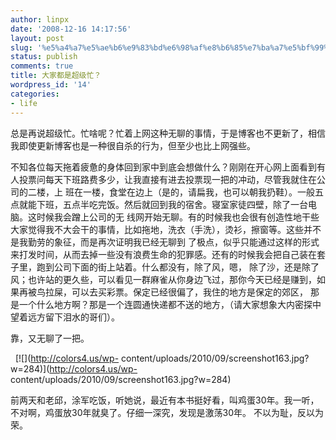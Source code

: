 ```yaml
---
author: linpx
date: '2008-12-16 14:17:56'
layout: post
slug: '%e5%a4%a7%e5%ae%b6%e9%83%bd%e6%98%af%e8%b6%85%e7%ba%a7%e5%bf%99%ef%bc%9f'
status: publish
comments: true
title: 大家都是超级忙？
wordpress_id: '14'
categories:
- life
---
```


总是再说超级忙。忙啥呢？忙着上网这种无聊的事情，于是博客也不更新了，相信我即使更新博客也是一种很自杀的行为，但至少也比上网强些。


不知各位每天拖着疲惫的身体回到家中到底会想做什么？刚刚在开心网上面看到有人投票问每天下班路费多少，让我直接有进去投票现一把的冲动，尽管我就住在公司的二楼，上
班在一楼，食堂在边上（是的，请扁我，也可以朝我扔鞋）。一般五点就能下班，五点半吃完饭。然后就回到我的宿舍。寝室家徒四壁，除了一台电脑。这时候我会蹭上公司的无
线网开始无聊。有的时候我也会很有创造性地干些大家觉得我不大会干的事情，比如拖地，洗衣（手洗），烫衫，擦窗等。这些并不是我勤劳的象征，而是再次证明我已经无聊到
了极点，似乎只能通过这样的形式来打发时间，从而去掉一些没有浪费生命的犯罪感。还有的时候我会把自己装在套子里，跑到公司下面的街上站着。什么都没有，除了风，嗯，
除了沙，还是除了风；也许站的更久些，可以看见一群麻雀从你身边飞过，那你今天已经是赚到，如果再被鸟拉屎，可以去买彩票。保定已经很偏了，我住的地方是保定的郊区，
那是一个什么地方啊？那是一个连圆通快递都不送的地方，（请大家想象大内密探中望着远方留下泪水的哥们）。


靠，又无聊了一把。

  [![](http://colors4.us/wp-
content/uploads/2010/09/screenshot163.jpg?w=284)](http://colors4.us/wp-
content/uploads/2010/09/screenshot163.jpg?w=284)

前两天和老邱，涂军吃饭，听她说，最近有本书挺好看，叫鸡蛋30年。我一听，不对啊，鸡蛋放30年就臭了。仔细一深究，发现是激荡30年。 不以为耻，反以为荣。

